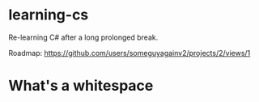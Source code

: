 # learning-cs
Re-learning C# after a long prolonged break.

Roadmap: https://github.com/users/someguyagainv2/projects/2/views/1

# What's a whitespace
